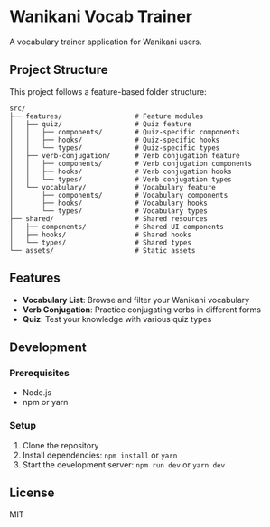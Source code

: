 # Wanikani Vocab Trainer

A vocabulary trainer application for Wanikani users.

## Project Structure

This project follows a feature-based folder structure:

```
src/
├── features/                  # Feature modules
│   ├── quiz/                  # Quiz feature
│   │   ├── components/        # Quiz-specific components
│   │   ├── hooks/             # Quiz-specific hooks
│   │   └── types/             # Quiz-specific types
│   ├── verb-conjugation/      # Verb conjugation feature
│   │   ├── components/        # Verb conjugation components
│   │   ├── hooks/             # Verb conjugation hooks
│   │   └── types/             # Verb conjugation types
│   └── vocabulary/            # Vocabulary feature
│       ├── components/        # Vocabulary components
│       ├── hooks/             # Vocabulary hooks
│       └── types/             # Vocabulary types
├── shared/                    # Shared resources
│   ├── components/            # Shared UI components
│   ├── hooks/                 # Shared hooks
│   └── types/                 # Shared types
└── assets/                    # Static assets
```

## Features

- **Vocabulary List**: Browse and filter your Wanikani vocabulary
- **Verb Conjugation**: Practice conjugating verbs in different forms
- **Quiz**: Test your knowledge with various quiz types

## Development

### Prerequisites

- Node.js
- npm or yarn

### Setup

1. Clone the repository
2. Install dependencies: `npm install` or `yarn`
3. Start the development server: `npm run dev` or `yarn dev`

## License

MIT
